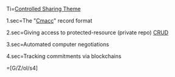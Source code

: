 Ti=<a href="index.php?action=doc&file=S/About/Conference/Theme/Tech/ControlledSharing_0.md">Controlled Sharing Theme</a>

1.sec=The "<a href="index.php?action=doc&file=OTF/ProseObject-Stack/Cmacc_0.md">Cmacc</a>" record format

2.sec=Giving access to protected-resource (private repo) <a href="index.php?action=doc&file=OTF/ProseObject-Stack/CRUD_0.md">CRUD</a>

3.sec=Automated computer negotiations

4.sec=Tracking commitments via blockchains

=[G/Z/ol/s4]